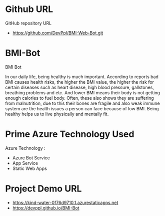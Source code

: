 # Github URL
GitHub repository URL
- https://github.com/DevPpl/BMI-Web-Bot.git

# BMI-Bot
BMI Bot

In our daily life, being healthy is much important. According to reports bad BMI causes health risks, the higher the BMI value, the higher the risk for certain diseases such as heart disease, high blood pressure, gallstones, breathing problems and etc. And lower BMI means their body is not getting enough calories to fuel body. Often, these also shows they are suffering from malnutrition, due to this their bones are fragile and also weak immune system are the health issues a person can face because of low BMI. Being healthy helps us to live physically and mentally fit.

# Prime Azure Technology Used
Azure Technology :
- Azure Bot Service 
- App Service
- Static Web Apps

# Project Demo URL
- https://kind-water-0f76d9710.1.azurestaticapps.net
- https://devppl.github.io/BMI-Bot
